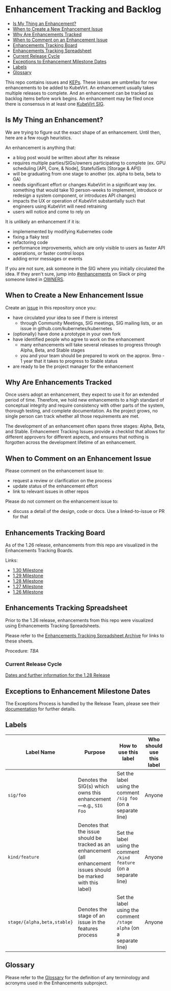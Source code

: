 # Enhancement Tracking and Backlog

- [Is My Thing an Enhancement?](#is-my-thing-an-enhancement)
- [When to Create a New Enhancement Issue](#when-to-create-a-new-enhancement-issue)
- [Why Are Enhancements Tracked](#why-are-enhancements-tracked)
- [When to Comment on an Enhancement Issue](#when-to-comment-on-an-enhancement-issue)
- [Enhancements Tracking Board](#enhancements-tracking-board)
- [Enhancements Tracking Spreadsheet](#enhancements-tracking-spreadsheet)
- [Current Release Cycle](#current-release-cycle)
- [Exceptions to Enhancement Milestone Dates](#exceptions-to-enhancement-milestone-dates)
- [Labels](#labels)
- [Glossary](#glossary)

This repo contains issues and [KEPs](https://git.k8s.io/enhancements/keps). These issues are umbrellas for new enhancements to be added to KubeVirt. An enhancement usually takes multiple releases to complete. And an enhancement can be tracked as backlog items before work begins. An enhancement may be filed once there is consensus in at least one [KubeVirt SIG](https://git.k8s.io/community/sig-list.md).

## Is My Thing an Enhancement?

We are trying to figure out the exact shape of an enhancement. Until then, here are a few rough heuristics.

An enhancement is anything that:

- a blog post would be written about after its release
- requires multiple parties/SIGs/owners participating to complete (ex. GPU scheduling [API, Core, & Node], StatefulSets [Storage & API])
- will be graduating from one stage to another (ex. alpha to beta, beta to GA)
- needs significant effort or changes KubeVirt in a significant way (ex. something that would take 10 person-weeks to implement, introduce or redesign a system component, or introduces API changes)
- impacts the UX or operation of KubeVirt substantially such that engineers using KubeVirt will need retraining
- users will notice and come to rely on

It is unlikely an enhancement if it is:
- implememented by modifying Kubernetes code
- fixing a flaky test
- refactoring code
- performance improvements, which are only visible to users as faster API operations, or faster control loops
- adding error messages or events

If you are not sure, ask someone in the SIG where you initially circulated the idea. If they aren't sure, jump into
[#enhancements](https://kubernetes.slack.com/messages/enhancements/) on Slack or ping someone listed in [OWNERS](https://github.com/kubernetes/enhancements/blob/master/OWNERS).

## When to Create a New Enhancement Issue

Create an [issue](https://github.com/kubernetes/enhancements/issues/new) in this repository once you:
- have circulated your idea to see if there is interest
   - through Community Meetings, SIG meetings, SIG mailing lists, or an issue in github.com/kubernetes/kubernetes
- (optionally) have done a prototype in your own fork
- have identified people who agree to work on the enhancement
  - many enhancements will take several releases to progress through Alpha, Beta, and Stable stages
  - you and your team should be prepared to work on the approx. 9mo - 1 year that it takes to progress to Stable status
- are ready to be the project manager for the enhancement

## Why Are Enhancements Tracked

Once users adopt an enhancement, they expect to use it for an extended period of time. Therefore, we hold new enhancements to a high standard of conceptual integrity and require consistency with other parts of the system, thorough testing, and complete documentation. As the project grows, no single person can track whether all those requirements are met. 

The development of an enhancement often spans three stages: Alpha, Beta, and Stable. Enhancement Tracking Issues provide a checklist that allows for different approvers for different aspects, and ensures that nothing is forgotten across the
development lifetime of an enhancement.

## When to Comment on an Enhancement Issue

Please comment on the enhancement issue to:
- request a review or clarification on the process
- update status of the enhancement effort
- link to relevant issues in other repos

Please do not comment on the enhancement issue to:
- discuss a detail of the design, code or docs. Use a linked-to-issue or PR for that

## Enhancements Tracking Board

As of the 1.26 release, enhancements from this repo are visualized in the Enhancements Tracking Boards.

Links:

- [1.30 Milestone](https://bit.ly/k8s130-enhancements)
- [1.29 Milestone](https://bit.ly/k8s129-enhancements)
- [1.28 Milestone](https://bit.ly/k8s128-enhancements)
- [1.27 Milestone](https://bit.ly/k8s127-enhancements)
- [1.26 Milestone](https://bit.ly/k8s126-enhancements)

## Enhancements Tracking Spreadsheet

Prior to the 1.26 release, enhancements from this repo were visualized using Enhancements Tracking Spreadsheets.

Please refer to the [Enhancements Tracking Spreadsheet Archive](docs/archived-tracking-sheets.md) for links to 
these sheets.

Procedure:
*TBA*

### Current Release Cycle

[Dates and further information for the 1.28 Release](https://github.com/kubernetes/sig-release/tree/master/releases/release-1.28)

## Exceptions to Enhancement Milestone Dates

The Exceptions Process is handled by the Release Team, please see their [documentation](https://github.com/kubernetes/sig-release/blob/master/releases/EXCEPTIONS.md) for further details.

## Labels

| Label Name | Purpose | How to use this label | Who should use this label |
| ------ | ------ | ------ | ------ |
| `sig/foo` | Denotes the SIG(s) which owns this enhancement—e.g., `SIG Foo` | Set the label using the comment `/sig foo` (on a separate line) | Anyone |
| `kind/feature` | Denotes that the issue should be tracked as an enhancement (all enhancement issues should be marked with this label) | Set the label using the comment `/kind feature` (on a separate line) | Anyone |
| `stage/{alpha,beta,stable}` | Denotes the stage of an issue in the features process | Set the label using the comment `/stage alpha` (on a separate line) | Anyone |

## Glossary

Please refer to the [Glossary](docs/glossary.md) for the definition of any terminology and acronyms used in the Enhancements subproject.

